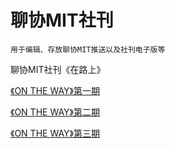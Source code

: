 # 聊协MIT社刊 

``` 用于编辑、存放聊协MIT推送以及社刊电子版等 ```

聊协MIT社刊《在路上》

[《ON THE WAY》第一期]()

[《ON THE WAY》第二期]()

[《ON THE WAY》第三期]()
